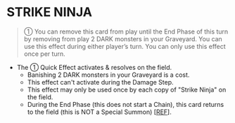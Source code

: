 
# STRIKE NINJA  
> ① You can remove this card from play until the End Phase of this turn by removing from play 2 DARK monsters in your Graveyard. You can use this effect during either player’s turn. You can only use this effect once per turn.

*   The ① Quick Effect activates & resolves on the field.
    *   Banishing 2 DARK monsters in your Graveyard is a cost.
    *   This effect can't activate during the Damage Step.
    *   This effect may only be used once by each copy of "Strike Ninja" on the field.
    *   During the End Phase (this does not start a Chain), this card returns to the field (this is NOT a Special Summon) \[[REF](https://www.cogonline.net/forum/threads/strike-ninja-special-summon.38226/)\].

  